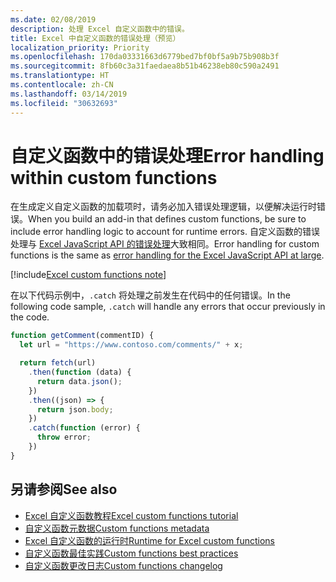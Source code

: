 ```yaml
---
ms.date: 02/08/2019
description: 处理 Excel 自定义函数中的错误。
title: Excel 中自定义函数的错误处理（预览）
localization_priority: Priority
ms.openlocfilehash: 170da03331663d6779bed7bf0bf5a9b75b908b3f
ms.sourcegitcommit: 8fb60c3a31faedaea8b51b46238eb80c590a2491
ms.translationtype: HT
ms.contentlocale: zh-CN
ms.lasthandoff: 03/14/2019
ms.locfileid: "30632693"
---
```

# <a name="error-handling-within-custom-functions"></a><span data-ttu-id="bf5a5-103">自定义函数中的错误处理</span><span class="sxs-lookup"><span data-stu-id="bf5a5-103">Error handling within custom functions</span></span>

<span data-ttu-id="bf5a5-104">在生成定义自定义函数的加载项时，请务必加入错误处理逻辑，以便解决运行时错误。</span><span class="sxs-lookup"><span data-stu-id="bf5a5-104">When you build an add-in that defines custom functions, be sure to include error handling logic to account for runtime errors.</span></span> <span data-ttu-id="bf5a5-105">自定义函数的错误处理与 [Excel JavaScript API 的错误处理](excel-add-ins-error-handling.md)大致相同。</span><span class="sxs-lookup"><span data-stu-id="bf5a5-105">Error handling for custom functions is the same as [error handling for the Excel JavaScript API at large](excel-add-ins-error-handling.md).</span></span>

[!include[Excel custom functions note](../includes/excel-custom-functions-note.md)]

<span data-ttu-id="bf5a5-106">在以下代码示例中，`.catch` 将处理之前发生在代码中的任何错误。</span><span class="sxs-lookup"><span data-stu-id="bf5a5-106">In the following code sample, `.catch` will handle any errors that occur previously in the code.</span></span>

```js
function getComment(commentID) {
  let url = "https://www.contoso.com/comments/" + x;

  return fetch(url)
    .then(function (data) {
      return data.json();
    })
    .then((json) => {
      return json.body;
    })
    .catch(function (error) {
      throw error;
    })
}
```

## <a name="see-also"></a><span data-ttu-id="bf5a5-107">另请参阅</span><span class="sxs-lookup"><span data-stu-id="bf5a5-107">See also</span></span>

* [<span data-ttu-id="bf5a5-108">Excel 自定义函数教程</span><span class="sxs-lookup"><span data-stu-id="bf5a5-108">Excel custom functions tutorial</span></span>](../tutorials/excel-tutorial-create-custom-functions.md)
* [<span data-ttu-id="bf5a5-109">自定义函数元数据</span><span class="sxs-lookup"><span data-stu-id="bf5a5-109">Custom functions metadata</span></span>](custom-functions-json.md)
* [<span data-ttu-id="bf5a5-110">Excel 自定义函数的运行时</span><span class="sxs-lookup"><span data-stu-id="bf5a5-110">Runtime for Excel custom functions</span></span>](custom-functions-runtime.md)
* [<span data-ttu-id="bf5a5-111">自定义函数最佳实践</span><span class="sxs-lookup"><span data-stu-id="bf5a5-111">Custom functions best practices</span></span>](custom-functions-best-practices.md)
* [<span data-ttu-id="bf5a5-112">自定义函数更改日志</span><span class="sxs-lookup"><span data-stu-id="bf5a5-112">Custom functions changelog</span></span>](custom-functions-changelog.md)
